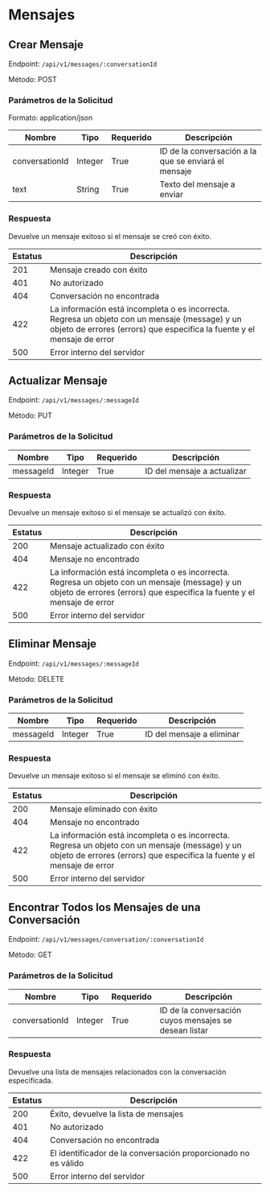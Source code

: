 # Mensajes

## Crear Mensaje

Endpoint: `/api/v1/messages/:conversationId`

Método: POST

### Parámetros de la Solicitud

Formato: application/json

| Nombre         | Tipo   | Requerido | Descripción                           |
| -------------- | ------ | --------- | ------------------------------------- |
| conversationId | Integer | True      | ID de la conversación a la que se enviará el mensaje |
| text           | String | True      | Texto del mensaje a enviar           |

### Respuesta

Devuelve un mensaje exitoso si el mensaje se creó con éxito.

| Estatus | Descripción                              |
| ------- | ---------------------------------------- |
| 201     | Mensaje creado con éxito                 |
| 401     | No autorizado                            |
| 404     | Conversación no encontrada               |
| 422     | La información está incompleta o es incorrecta. Regresa un objeto con un mensaje (message) y un objeto de errores (errors) que especifica la fuente y el mensaje de error |
| 500     | Error interno del servidor               |

## Actualizar Mensaje

Endpoint: `/api/v1/messages/:messageId`

Método: PUT

### Parámetros de la Solicitud

| Nombre    | Tipo   | Requerido | Descripción                           |
| --------- | ------ | --------- | ------------------------------------- |
| messageId | Integer | True      | ID del mensaje a actualizar           |

### Respuesta

Devuelve un mensaje exitoso si el mensaje se actualizó con éxito.

| Estatus | Descripción                              |
| ------- | ---------------------------------------- |
| 200     | Mensaje actualizado con éxito            |
| 404     | Mensaje no encontrado                    |
| 422     | La información está incompleta o es incorrecta. Regresa un objeto con un mensaje (message) y un objeto de errores (errors) que especifica la fuente y el mensaje de error |
| 500     | Error interno del servidor               |

## Eliminar Mensaje

Endpoint: `/api/v1/messages/:messageId`

Método: DELETE

### Parámetros de la Solicitud

| Nombre    | Tipo   | Requerido | Descripción                           |
| --------- | ------ | --------- | ------------------------------------- |
| messageId | Integer | True      | ID del mensaje a eliminar             |

### Respuesta

Devuelve un mensaje exitoso si el mensaje se eliminó con éxito.

| Estatus | Descripción                              |
| ------- | ---------------------------------------- |
| 200     | Mensaje eliminado con éxito              |
| 404     | Mensaje no encontrado                    |
| 422     | La información está incompleta o es incorrecta. Regresa un objeto con un mensaje (message) y un objeto de errores (errors) que especifica la fuente y el mensaje de error |
| 500     | Error interno del servidor               |

## Encontrar Todos los Mensajes de una Conversación

Endpoint: `/api/v1/messages/conversation/:conversationId`

Método: GET

### Parámetros de la Solicitud

| Nombre         | Tipo   | Requerido | Descripción                           |
| -------------- | ------ | --------- | ------------------------------------- |
| conversationId | Integer | True      | ID de la conversación cuyos mensajes se desean listar |

### Respuesta

Devuelve una lista de mensajes relacionados con la conversación especificada.

| Estatus | Descripción                              |
| ------- | ---------------------------------------- |
| 200     | Éxito, devuelve la lista de mensajes     |
| 401     | No autorizado                            |
| 404     | Conversación no encontrada               |
| 422     | El identificador de la conversación proporcionado no es válido |
| 500     | Error interno del servidor               |

